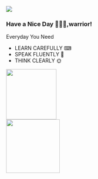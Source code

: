 <div align="left"> <img src="https://visitor-badge.glitch.me/badge?page_id=DiracMD" /> </div>

### Have a Nice Day 👋🐱‍👤,warrior!
Everyday You Need
* LEARN CAREFULLY ⌨
* SPEAK FLUENTLY 💬
* THINK CLEARLY 🌞
<div align="left"> <img height="137px" src="https://github-readme-stats.vercel.app/api?username=DiracMD&hide_title=true&hide_border=true&show_icons=trueline_height=21&text_color=000&icon_color=000&bg_color=0,ea6161,ffc64d,fffc4d,52fa5a&theme=radical" /> </div>
<div align="left"> <img height="146px" src="https://activity-graph.herokuapp.com/graph?username=DiracMD&theme=white" /> </div>
